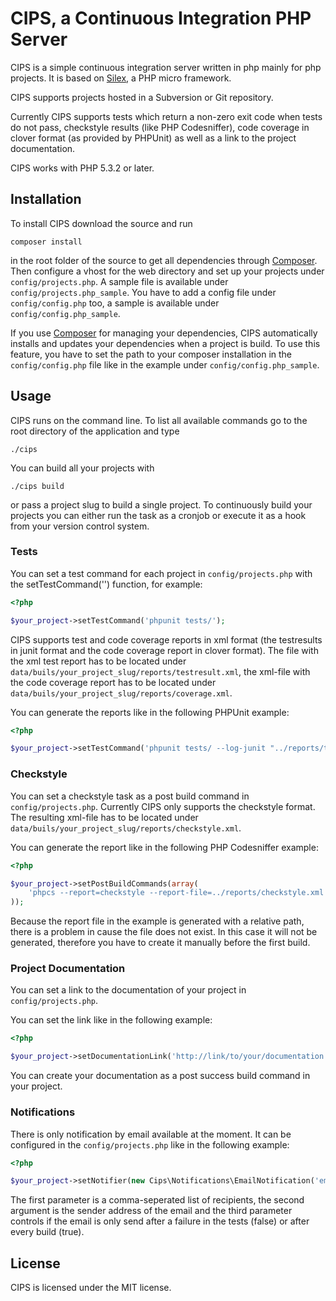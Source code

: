 CIPS, a Continuous Integration PHP Server
=========================================

CIPS is a simple continuous integration server written in php mainly for
php projects. It is based on [Silex][1], a PHP micro framework.

CIPS supports projects hosted in a Subversion or Git repository.

Currently CIPS supports tests which return a non-zero exit code when tests do
not pass, checkstyle results (like PHP Codesniffer), code coverage in clover
format (as provided by PHPUnit) as well as a link to the project documentation.

CIPS works with PHP 5.3.2 or later.

## Installation

To install CIPS download the source and run

```shell
composer install
```

in the root folder of the source to get all dependencies through
[Composer][2]. Then configure a vhost for the 
web directory and set up your projects under ``config/projects.php``. A
sample file is available under ``config/projects.php_sample``.
You have to add a config file under ``config/config.php`` too, a sample is
available under ``config/config.php_sample``.

If you use [Composer][2] for managing your dependencies, CIPS automatically
installs and updates your dependencies when a project is build. To use this
feature, you have to set the path to your composer installation in the
``config/config.php`` file like in the example under
``config/config.php_sample``.

## Usage

CIPS runs on the command line. To list all available commands
go to the root directory of the application and type

```shell
./cips
```

You can build all your projects with

```shell
./cips build
```

or pass a project slug to build a single project.
To continuously build your projects you can either run the task as a cronjob
or execute it as a hook from your version control system.

### Tests

You can set a test command for each project in ``config/projects.php`` with the
setTestCommand('') function, for example:

```php
<?php

$your_project->setTestCommand('phpunit tests/');
```

CIPS supports test and code coverage reports in xml format (the testresults in
junit format and the code coverage report in clover format). The file with the
xml test report has to be located under 
``data/buils/your_project_slug/reports/testresult.xml``,
the xml-file with the code coverage report has to be located under
``data/buils/your_project_slug/reports/coverage.xml``.

You can generate the reports like in the following PHPUnit example:

```php
<?php

$your_project->setTestCommand('phpunit tests/ --log-junit "../reports/testresult.xml" --coverage-clover "../reports/coverage.xml"');
```

### Checkstyle

You can set a checkstyle task as a post build command in 
``config/projects.php``.
Currently CIPS only supports the checkstyle format. The resulting xml-file
has to be located under 
``data/buils/your_project_slug/reports/checkstyle.xml``.

You can generate the report like in the following PHP Codesniffer example:

```php
<?php

$your_project->setPostBuildCommands(array(
    'phpcs --report=checkstyle --report-file=../reports/checkstyle.xml src/',
));
```

Because the report file in the example is generated with a relative path, there
is a problem in cause the file does not exist. In this case it will not be
generated, therefore you have to create it manually before the first build.

### Project Documentation

You can set a link to the documentation of your project in
``config/projects.php``.

You can set the link like in the following example:

```php
<?php

$your_project->setDocumentationLink('http://link/to/your/documentation');
```
You can create your documentation as a post success build command in your project.


### Notifications

There is only notification by email available at the moment. It can be configured
in the ``config/projects.php`` like in the following example:

```php
<?php

$your_project->setNotifier(new Cips\Notifications\EmailNotification('email1@example.com, email2@example.com', 'from-email@example.com', false));
```

The first parameter is a comma-seperated list of recipients, the second argument
is the sender address of the email and the third parameter controls if the email
is only send after a failure in the tests (false) or after every build (true).

## License

CIPS is licensed under the MIT license.

[1]: http://silex-project.org
[2]: http://getcomposer.org/